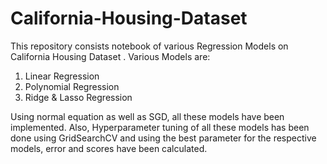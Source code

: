 # California-Housing-Dataset

This repository consists notebook of various Regression Models on California Housing Dataset .
Various Models are:
1. Linear Regression
2. Polynomial Regression
3. Ridge & Lasso Regression

Using normal equation as well as SGD, all these models have been implemented.
Also, Hyperparameter tuning of all these models has been done using GridSearchCV and using the best parameter for the respective models, error and scores have been calculated.
